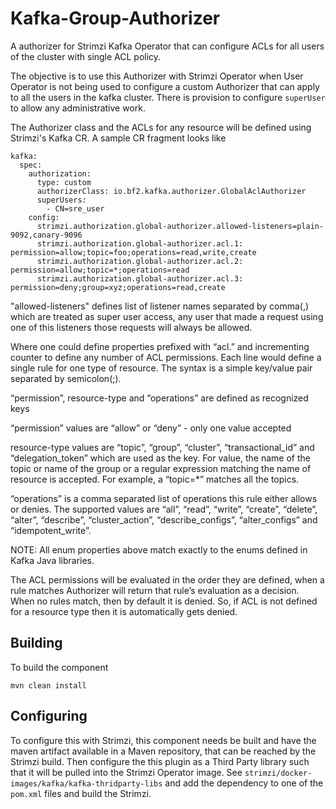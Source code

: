 # Kafka-Group-Authorizer

A authorizer for Strimzi Kafka Operator that can configure ACLs for all users of the cluster with single ACL policy. 

The objective is to use this Authorizer with Strimzi Operator when User Operator is not being used to configure a custom Authorizer that can apply to all the users in the kafka cluster. There is provision to configure `superUser` to allow any administrative work. 

The Authorizer class and the ACLs for any resource will be defined using Strimzi's Kafka CR. A sample CR fragment looks like

```
kafka:
  spec:
    authorization:
      type: custom
      authorizerClass: io.bf2.kafka.authorizer.GlobalAclAuthorizer
      superUsers:
        - CN=sre_user
    config:
      strimzi.authorization.global-authorizer.allowed-listeners=plain-9092,canary-9096
      strimzi.authorization.global-authorizer.acl.1: permission=allow;topic=foo;operations=read,write,create
      strimzi.authorization.global-authorizer.acl.2: permission=allow;topic=*;operations=read
      strimzi.authorization.global-authorizer.acl.3: permission=deny;group=xyz;operations=read,create      
```

"allowed-listeners" defines list of listener names separated by comma(,) which are treated as super user access, any user that made a request using one of this listeners those requests will always be allowed.

Where one could define properties prefixed with “acl.” and incrementing counter to define any number of ACL permissions. Each line would define a single rule for one type of resource. The syntax is a simple key/value pair separated by semicolon(;).  

“permission”, resource-type and “operations” are defined as recognized keys

“permission” values are “allow” or “deny” - only one value accepted

resource-type values are “topic”, “group”, “cluster”, “transactional_id” and “delegation_token” which are used as the key. For value, the name of the topic or name of the group or a regular expression matching the name of resource is accepted. For example, a “topic=*” matches all the topics.

“operations” is a comma separated list of operations this rule either allows or denies. The supported values are “all”, “read”, “write”, “create”, “delete”, “alter”, “describe”, “cluster_action”, “describe_configs”, “alter_configs” and “idempotent_write”.

NOTE: All enum properties above match exactly to the enums defined in Kafka Java libraries.

The ACL permissions will be evaluated in the order they are defined, when a rule matches Authorizer will return that rule’s evaluation as a decision. When no rules match, then by default it is denied. So, if ACL is not defined for a resource type then it is automatically gets denied.

## Building

To build the component

```
mvn clean install
```

## Configuring

To configure this with Strimzi, this component needs be built and have the maven artifact available in a Maven repository, that can be reached by the Strimzi build. Then configure the this plugin as a Third Party library such that it will be pulled into the Strimzi Operator image. See `strimzi/docker-images/kafka/kafka-thridparty-libs` and add the dependency to one of the `pom.xml` files and build the Strimzi.

